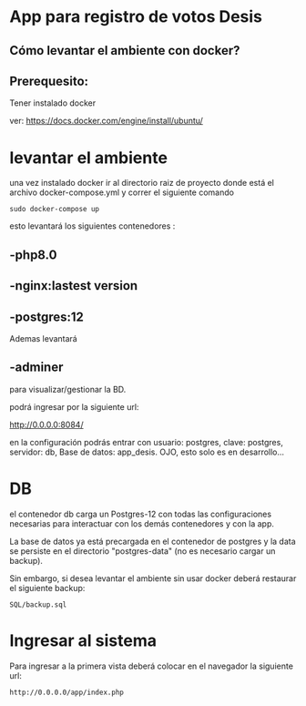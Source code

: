 
# App para registro de votos Desis

## Cómo levantar el ambiente con docker? 

##  Prerequesito: 

Tener instalado docker

ver: https://docs.docker.com/engine/install/ubuntu/


# levantar el ambiente 
una vez instalado docker ir al directorio raiz de proyecto donde está el archivo docker-compose.yml y correr el siguiente comando

```
sudo docker-compose up 

```

esto levantará los siguientes contenedores :
## -php8.0 
## -nginx:lastest version
## -postgres:12

Ademas levantará 

## -adminer 

para visualizar/gestionar la BD.

podrá ingresar por la siguiente url: 

http://0.0.0.0:8084/

en la configuración podrás entrar con usuario: postgres,  clave:  postgres, servidor: db, Base de datos: app_desis. OJO, esto solo es en desarrollo... 


# DB

el contenedor db carga un Postgres-12 con todas las configuraciones necesarias para interactuar con los demás contenedores y con la app.

La base de datos ya está precargada en el contenedor de postgres y la data se persiste en el directorio "postgres-data" (no es necesario cargar un backup). 

Sin embargo, si desea levantar el ambiente sin usar docker deberá restaurar el siguiente backup: 

```
SQL/backup.sql 

```
# Ingresar al sistema

Para ingresar a la primera vista deberá colocar en el navegador la siguiente url: 

```
http://0.0.0.0/app/index.php 

```
